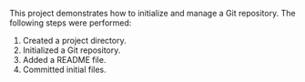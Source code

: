 This project demonstrates how to initialize and manage a Git repository. The following steps were performed:

1. Created a project directory.
2. Initialized a Git repository.
3. Added a README file.
4. Committed initial files.

